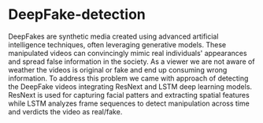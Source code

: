 # DeepFake-detection
DeepFakes are synthetic media created using advanced artificial intelligence techniques, often leveraging generative models. These manipulated videos can convincingly mimic real individuals' appearances and spread false information in the society. As a viewer we are not aware of weather the videos is original or fake and end up consuming wrong information. To address this problem we came with approach of detecting the DeepFake videos integrating ResNext and LSTM deep learning models. ResNext is used for capturing facial patters and extracting spatial features while LSTM analyzes frame sequences to detect manipulation across time and verdicts the video as real/fake.

